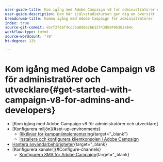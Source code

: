 ```yaml
---
user-guide-title: Kom igång med Adobe Campaign v8 för administratörer och utvecklare.
user-guide-description: Den här självstudiekursen ger dig en översikt
breadcrumb-title: Komma igång med Adobe Campaign för administratörer
index: true
source-git-commit: eb7f2766f4cc35a0dde26612743d80496362eb4c
workflow-type: tm+mt
source-wordcount: '70'
ht-degree: 12%

---
```



# Kom igång med Adobe Campaign v8 för administratörer och utvecklare{#get-started-with-campaign-v8-for-admins-and-developers}

+ [Kom igång med Adobe Campaign v8 för administratörer och utvecklare]
+ [Konfigurera miljön]{#set-up-environments}
   + [Riktlinjer för kampanjimplementering](https://experienceleague.adobe.com/en/docs/campaign/campaign-v8/config/implement/implement){target="_blank"}
   + [Installera och konfigurera klientkonsolen i Adobe Campaign](/help/tutorial-acs-acc-admin/install-the-client-console.md)
+ [Hantera användarbehörigheter](https://experienceleague.adobe.com/en/docs/campaign/campaign-v8/admin/permissions/manage-permissions){target="_blank}
+ [Konfigurera kanaler]{#Configure-channels}
   + [Konfigurera SMS för Adobe Campaign](https://experienceleague.adobe.com/en/docs/campaign-learn/set-up-sms-for-adobe-campaign/overview){target="_blank}

